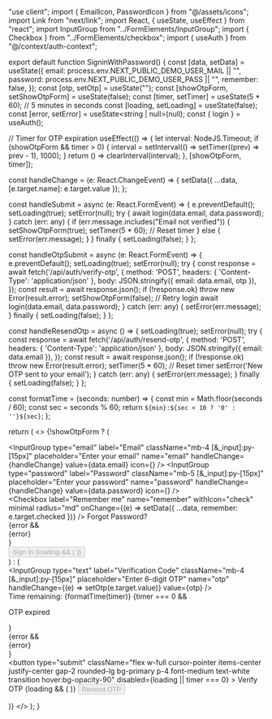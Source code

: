
"use client";
import { EmailIcon, PasswordIcon } from "@/assets/icons";
import Link from "next/link";
import React, { useState, useEffect } from "react";
import InputGroup from "../FormElements/InputGroup";
import { Checkbox } from "../FormElements/checkbox";
import { useAuth } from "@/context/auth-context";

export default function SigninWithPassword() {
  const [data, setData] = useState({
    email: process.env.NEXT_PUBLIC_DEMO_USER_MAIL || "",
    password: process.env.NEXT_PUBLIC_DEMO_USER_PASS || "",
    remember: false,
  });
  const [otp, setOtp] = useState("");
  const [showOtpForm, setShowOtpForm] = useState(false);
  const [timer, setTimer] = useState(5 * 60); // 5 minutes in seconds
  const [loading, setLoading] = useState(false);
  const [error, setError] = useState<string | null>(null);
  const { login } = useAuth();

  // Timer for OTP expiration
  useEffect(() => {
    let interval: NodeJS.Timeout;
    if (showOtpForm && timer > 0) {
      interval = setInterval(() => setTimer((prev) => prev - 1), 1000);
    }
    return () => clearInterval(interval);
  }, [showOtpForm, timer]);

  const handleChange = (e: React.ChangeEvent<HTMLInputElement>) => {
    setData({ ...data, [e.target.name]: e.target.value });
  };

  const handleSubmit = async (e: React.FormEvent<HTMLFormElement>) => {
    e.preventDefault();
    setLoading(true);
    setError(null);
    try {
      await login(data.email, data.password);
    } catch (err: any) {
      if (err.message.includes("Email not verified")) {
        setShowOtpForm(true);
        setTimer(5 * 60); // Reset timer
      } else {
        setError(err.message);
      }
    } finally {
      setLoading(false);
    }
  };

  const handleOtpSubmit = async (e: React.FormEvent<HTMLFormElement>) => {
    e.preventDefault();
    setLoading(true);
    setError(null);
    try {
      const response = await fetch('/api/auth/verify-otp', {
        method: 'POST',
        headers: { 'Content-Type': 'application/json' },
        body: JSON.stringify({ email: data.email, otp }),
      });
      const result = await response.json();
      if (!response.ok) throw new Error(result.error);
      setShowOtpForm(false);
      // Retry login
      await login(data.email, data.password);
    } catch (err: any) {
      setError(err.message);
    } finally {
      setLoading(false);
    }
  };

  const handleResendOtp = async () => {
    setLoading(true);
    setError(null);
    try {
      const response = await fetch('/api/auth/resend-otp', {
        method: 'POST',
        headers: { 'Content-Type': 'application/json' },
        body: JSON.stringify({ email: data.email }),
      });
      const result = await response.json();
      if (!response.ok) throw new Error(result.error);
      setTimer(5 * 60); // Reset timer
      setError('New OTP sent to your email');
    } catch (err: any) {
      setError(err.message);
    } finally {
      setLoading(false);
    }
  };

  const formatTime = (seconds: number) => {
    const min = Math.floor(seconds / 60);
    const sec = seconds % 60;
    return `${min}:${sec < 10 ? '0' : ''}${sec}`;
  };

  return (
    <>
      {!showOtpForm ? (
        <form onSubmit={handleSubmit}>
          <InputGroup
            type="email"
            label="Email"
            className="mb-4 [&_input]:py-[15px]"
            placeholder="Enter your email"
            name="email"
            handleChange={handleChange}
            value={data.email}
            icon={<EmailIcon />}
          />
          <InputGroup
            type="password"
            label="Password"
            className="mb-5 [&_input]:py-[15px]"
            placeholder="Enter your password"
            name="password"
            handleChange={handleChange}
            value={data.password}
            icon={<PasswordIcon />}
          />
          <div className="mb-6 flex items-center justify-between gap-2 py-2 font-medium">
            <Checkbox
              label="Remember me"
              name="remember"
              withIcon="check"
              minimal
              radius="md"
              onChange={(e) => setData({ ...data, remember: e.target.checked })}
            />
            <Link
              href="/auth/forgot-password"
              className="hover:text-primary dark:text-white dark:hover:text-primary"
            >
              Forgot Password?
            </Link>
          </div>
          {error && <div className="mb-4 text-red-500 text-sm">{error}</div>}
          <div className="mb-4.5">
            <button
              type="submit"
              className="flex w-full cursor-pointer items-center justify-center gap-2 rounded-lg bg-primary p-4 font-medium text-white transition hover:bg-opacity-90"
              disabled={loading}
            >
              Sign In
              {loading && (
                <span className="inline-block h-4 w-4 animate-spin rounded-full border-2 border-solid border-white border-t-transparent dark:border-primary dark:border-t-transparent" />
              )}
            </button>
          </div>
        </form>
      ) : (
        <form onSubmit={handleOtpSubmit}>
          <InputGroup
            type="text"
            label="Verification Code"
            className="mb-4 [&_input]:py-[15px]"
            placeholder="Enter 6-digit OTP"
            name="otp"
            handleChange={(e) => setOtp(e.target.value)}
            value={otp}
          />
          <div className="mb-4 text-sm">
            Time remaining: {formatTime(timer)}
            {timer === 0 && <p className="text-red-500">OTP expired</p>}
          </div>
          {error && <div className="mb-4 text-red-500 text-sm">{error}</div>}
          <div className="mb-4 flex gap-2">
            <button
              type="submit"
              className="flex w-full cursor-pointer items-center justify-center gap-2 rounded-lg bg-primary p-4 font-medium text-white transition hover:bg-opacity-90"
              disabled={loading || timer === 0}
            >
              Verify OTP
              {loading && (
                <span className="inline-block h-4 w-4 animate-spin rounded-full border-2 border-solid border-white border-t-transparent dark:border-primary dark:border-t-transparent" />
              )}
            </button>
            <button
              type="button"
              onClick={handleResendOtp}
              className="flex w-full cursor-pointer items-center justify-center gap-2 rounded-lg bg-gray-500 p-4 font-medium text-white transition hover:bg-opacity-90"
              disabled={loading}
            >
              Resend OTP
            </button>
          </div>
        </form>
      )}
    </>
  );
}